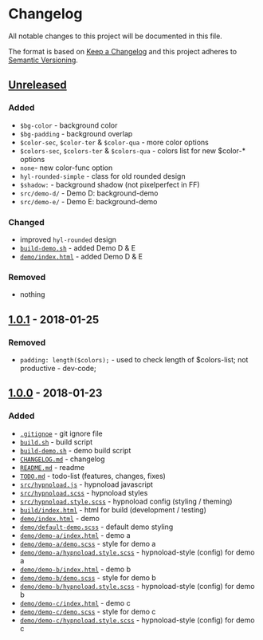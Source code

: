# Changelog

All notable changes to this project will be documented in this file.

The format is based on [Keep a Changelog](http://keepachangelog.com/en/1.0.0/)
and this project adheres to [Semantic Versioning](http://semver.org/spec/v2.0.0.html).

## [Unreleased]
### Added
- `$bg-color` -  background color
- `$bg-padding` - background overlap
- `$color-sec`, `$color-ter` & `$color-qua` - more color options
- `$colors-sec`, `$colors-ter` & `$colors-qua` - colors list for new $color-* options
- `none`- new color-func option
- `hyl-rounded-simple` - class for old rounded design
- `$shadow:` - background shadow (not pixelperfect in FF)
- `src/demo-d/` - Demo D: background-demo
- `src/demo-e/` - Demo E: background-demo

### Changed
- improved `hyl-rounded` design
- [`build-demo.sh`](./build-demo.sh) - added Demo D & E
- [`demo/index.html`](./src/demo/index.html) - added Demo D & E

### Removed
- nothing

## [1.0.1] - 2018-01-25
### Removed
- `padding: length($colors);` - used to check length of $colors-list; not productive - dev-code;

## [1.0.0] - 2018-01-23
### Added
- [`.gitignoe`](./.gitignore) - git ignore file
- [`build.sh`](./build.sh) - build script
- [`build-demo.sh`](./build-demo.sh) - demo build script
- [`CHANGELOG.md`](./CHANGELOG.md) - changelog
- [`README.md`](./README.md) - readme
- [`TODO.md`](./TODO.md) - todo-list (features, changes, fixes)
- [`src/hypnoload.js`](./src/hypnoload.js) - hypnoload javascript
- [`src/hypnoload.scss`](./src/hypnoload.scss) - hypnoload styles
- [`src/hypnoload.style.scss`](./src/hypnoload.style.scss) - hypnoload config (styling / theming)
- [`build/index.html`](./src/build/index.html) - html for build (development / testing)
- [`demo/index.html`](./src/demo/index.html) - demo
- [`demo/default-demo.scss`](./src/demo/default-demo.scss) - default demo styling
- [`demo/demo-a/index.html`](./src/demo/demo-a/index.html) - demo a
- [`demo/demo-a/demo.scss`](./src/demo/demo-a/demo.scss) - style for demo a
- [`demo/demo-a/hypnoload.style.scss`](./src/demo/demo-a/hypnoload.style.scss) - hypnoload-style (config) for demo a
- [`demo/demo-b/index.html`](./src/demo/demo-b/index.html) - demo b
- [`demo/demo-b/demo.scss`](./src/demo/demo-b/demo.scss) - style for demo b
- [`demo/demo-b/hypnoload.style.scss`](./src/demo/demo-b/hypnoload.style.scss) - hypnoload-style (config) for demo b
- [`demo/demo-c/index.html`](./src/demo/demo-c/index.html) - demo c
- [`demo/demo-c/demo.scss`](./src/demo/demo-c/demo.scss) - style for demo c
- [`demo/demo-c/hypnoload.style.scss`](./src/demo/demo-c/hypnoload.style.scss) - hypnoload-style (config) for demo c

[Unreleased]: https://github.com/fr33kvanderwand/hypnoload/compare/master...develop
[1.0.1]: https://github.com/fr33kvanderwand/hypnoload/compare/v1.0.0...v1.0.1
[1.0.0]: https://github.com/fr33kvanderwand/hypnoload/tree/v1.0.0